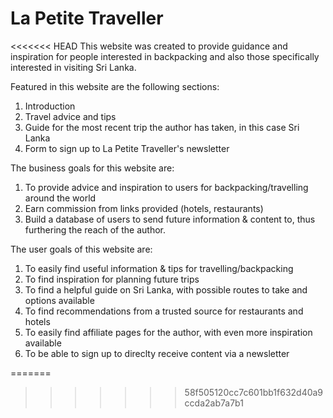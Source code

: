 # La Petite Traveller

<<<<<<< HEAD
This website was created to provide guidance and inspiration for people interested in backpacking and also those specifically interested in visiting Sri Lanka. 

Featured in this website are the following sections:

1. Introduction
2. Travel advice and tips
3. Guide for the most recent trip the author has taken, in this case Sri Lanka
4. Form to sign up to La Petite Traveller's newsletter

The business goals for this website are:

1. To provide advice and inspiration to users for backpacking/travelling around the world
2. Earn commission from links provided (hotels, restaurants)
3. Build a database of users to send future information & content to, thus furthering the reach of the author.

The user goals of this website are:
1. To easily find useful information & tips for travelling/backpacking
2. To find inspiration for planning future trips
3. To find a helpful guide on Sri Lanka, with possible routes to take and options available
4. To find recommendations from a trusted source for restaurants and hotels
5. To easily find affiliate pages for the author, with even more inspiration available
6. To be able to sign up to direclty receive content via a newsletter

=======

>>>>>>> 58f505120cc7c601bb1f632d40a9ccda2ab7a7b1
